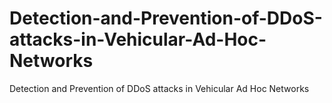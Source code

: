 # Detection-and-Prevention-of-DDoS-attacks-in-Vehicular-Ad-Hoc-Networks
Detection and Prevention of DDoS attacks in Vehicular Ad Hoc Networks
